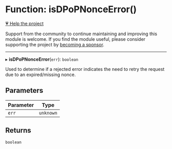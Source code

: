 # Function: isDPoPNonceError()

[💗 Help the project](https://github.com/sponsors/panva)

Support from the community to continue maintaining and improving this module is welcome. If you find the module useful, please consider supporting the project by [becoming a sponsor](https://github.com/sponsors/panva).

***

▸ **isDPoPNonceError**(`err`): `boolean`

Used to determine if a rejected error indicates the need to retry the request due to an
expired/missing nonce.

## Parameters

| Parameter | Type |
| ------ | ------ |
| `err` | `unknown` |

## Returns

`boolean`
